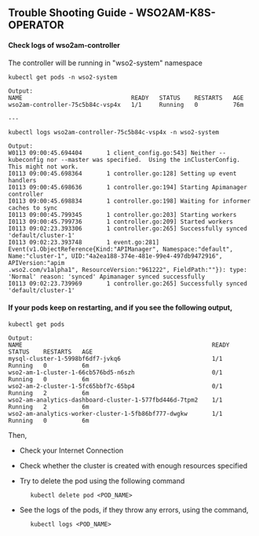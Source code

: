 ## Trouble Shooting Guide - WSO2AM-K8S-OPERATOR

#### Check logs of wso2am-controller

The controller will be running in "wso2-system" namespace
   
```
kubectl get pods -n wso2-system

Output:
NAME                               READY   STATUS    RESTARTS   AGE
wso2am-controller-75c5b84c-vsp4x   1/1     Running   0          76m

---

kubectl logs wso2am-controller-75c5b84c-vsp4x -n wso2-system

Output:
W0113 09:00:45.694404       1 client_config.go:543] Neither --kubeconfig nor --master was specified.  Using the inClusterConfig.  This might not work.
I0113 09:00:45.698364       1 controller.go:128] Setting up event handlers
I0113 09:00:45.698636       1 controller.go:194] Starting Apimanager controller
I0113 09:00:45.698834       1 controller.go:198] Waiting for informer caches to sync
I0113 09:00:45.799345       1 controller.go:203] Starting workers
I0113 09:00:45.799736       1 controller.go:209] Started workers
I0113 09:02:23.393306       1 controller.go:265] Successfully synced 'default/cluster-1'
I0113 09:02:23.393748       1 event.go:281] Event(v1.ObjectReference{Kind:"APIManager", Namespace:"default", Name:"cluster-1", UID:"4a2ea188-374e-481e-99e4-497db9472916", APIVersion:"apim
.wso2.com/v1alpha1", ResourceVersion:"961222", FieldPath:""}): type: 'Normal' reason: 'synced' Apimanager synced successfully
I0113 09:02:23.739969       1 controller.go:265] Successfully synced 'default/cluster-1'

```


#### If your pods keep on restarting, and if you see the following output,

```
kubectl get pods 

Output:
NAME                                                      READY   STATUS    RESTARTS   AGE
mysql-cluster-1-5998bf6df7-jvkq6                          1/1     Running   0          6m
wso2-am-1-cluster-1-66cb576bd5-n6szh                      0/1     Running   0          6m
wso2-am-2-cluster-1-5fc65bbf7c-65bp4                      0/1     Running   2          6m
wso2-am-analytics-dashboard-cluster-1-577fbd446d-7tpm2    1/1     Running   2          6m
wso2-am-analytics-worker-cluster-1-5fb86bf777-dwgkw       1/1     Running   0          6m
```
Then,
- Check your Internet Connection
- Check whether the cluster is created with enough resources specified
- Try to delete the pod using the following command
   ```
      kubectl delete pod <POD_NAME>
   ```
 
- See the logs of the pods, if they throw any errors, using the command,
   ```
      kubectl logs <POD_NAME>
   ```

